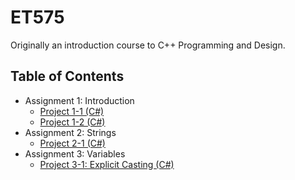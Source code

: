# ET575
Originally an introduction course to C++ Programming and Design.

## Table of Contents
- Assignment 1: Introduction
  - [Project 1-1 (C#)](https://github.com/tonychuaco/ET575/tree/Assignment1-1)
  - [Project 1-2 (C#)](https://github.com/tonychuaco/ET575/tree/Assignment1-2)
- Assignment 2: Strings
  - [Project 2-1 (C#)](https://github.com/tonychuaco/ET575/tree/Assignment2-1)
- Assignment 3: Variables
  - [Project 3-1: Explicit Casting (C#)](https://github.com/tonychuaco/ET575/tree/Assignment3-1)
